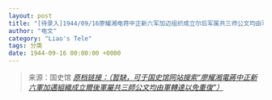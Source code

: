 ```yaml
---
layout: post
title: "[待录入]1944/09/16廖耀湘电蒋中正新六军加迈组织成立尔后军属共三师公文均由军转达以免重復"
author: "电文"
category: "Liao's Tele"
tags: 分类
date: 1944-09-16 00:00:00 +0000
---
```

> 来源：国史馆 [*原档链接：（暂缺，可于国史馆网站搜索“廖耀湘電蔣中正新六軍加邁組織成立爾後軍屬共三師公文均由軍轉達以免重復”）*]()
